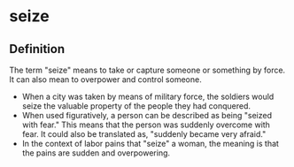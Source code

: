 # seize

## Definition

The term "seize" means to take or capture someone or something by force. It can also mean to overpower and control someone.

* When a city was taken by means of military force, the soldiers would seize the valuable property of the people they had conquered.
* When used figuratively, a person can be described as being "seized with fear." This means that the person was suddenly overcome with fear. It could also be translated as, "suddenly became very afraid."
* In the context of labor pains that "seize" a woman, the meaning is that the pains are sudden and overpowering.